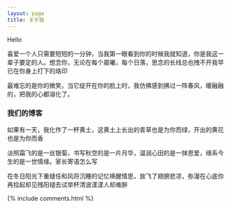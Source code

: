 ```yaml
---
layout: page
title: 关于我 
---
```


Hello 
<p>
喜爱一个人只需要短短的一分钟，当我第一眼看到你的时候我就知道，你是我这一辈子要定的人。想念你，无论在每个晨曦，每个日落，思念的长线总也拽不开我早已在你身上打下的烙印
<p>
最难忘的是你的微笑，当它绽开在你的脸上时，我仿佛感到拂过一阵春风，暖融融的，把我的心都溶化了。


<p>

<h3> 我们的博客 </h3>  
<p>

如果有一天，我化作了一杯黄土，这黄土上长出的青草也是为你而绿，开出的黄花也是为你而香

<p>

淡照霜飞的是一丝银菊，书写秋空的是一片月华，温润心田的是一抹恩爱，缘系今生的是一世情缘。家长寄语怎么写


<p>



<p> 
在冬日阳光下重缝任和风将沉睡的记忆唤醒情思，放飞了翅膀悲凉，弥漫在心底你再拾起却见残阳褪去试举杯清波漾漾人却难醉


<p> 


<p> 

<p>

<p>

{% include comments.html %}

